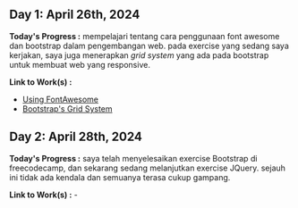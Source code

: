 ## Day 1: April 26th, 2024

**Today's Progress :** mempelajari tentang cara penggunaan font awesome dan bootstrap dalam pengembangan web. pada exercise yang sedang saya kerjakan, saya juga menerapkan *grid system* yang ada pada bootstrap untuk membuat web yang responsive. 

**Link to Work(s) :**
- [Using FontAwesome](./resources/using-fa.md)
- [Bootstrap's Grid System](./resources/bootstrap-grid.md)

## Day 2: April 28th, 2024

**Today's Progress :** saya telah menyelesaikan exercise Bootstrap di freecodecamp, dan sekarang sedang melanjutkan exercise JQuery. sejauh ini tidak ada kendala dan semuanya terasa cukup gampang.

**Link to Work(s) :** -
